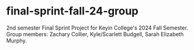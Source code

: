# final-sprint-fall-24-group

2nd semester Final Sprint Project for Keyin College's 2024 Fall Semester. Group members: Zachary Collier, Kyle/Scarlett Budgell, Sarah Elizabeth Murphy.
